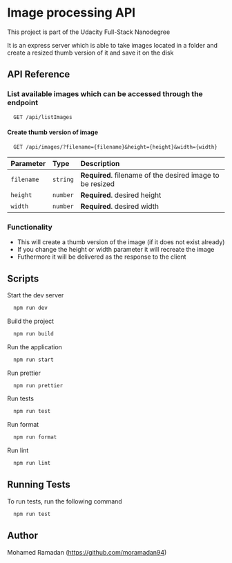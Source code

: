 # Image processing API

This project is part of the Udacity Full-Stack Nanodegree

It is an express server which is able to take images located in a folder and create a resized thumb version of it and save it on the disk

## API Reference

### List available images which can be accessed through the endpoint

```http
  GET /api/listImages
```

#### Create thumb version of image

```http
  GET /api/images/?filename={filename}&height={height}&width={width}
```

| Parameter  | Type     | Description                                               |
| :--------- | :------- | :-------------------------------------------------------- |
| `filename` | `string` | **Required**. filename of the desired image to be resized |
| `height`   | `number` | **Required**. desired height                              |
| `width`    | `number` | **Required**. desired width                               |

### Functionality

- This will create a thumb version of the image (if it does not exist already)
- If you change the height or width parameter it will recreate the image
- Futhermore it will be delivered as the response to the client

## Scripts

Start the dev server

```bash
  npm run dev
```

Build the project

```bash
  npm run build
```

Run the application

```bash
  npm run start
```

Run prettier

```bash
  npm run prettier
```

Run tests

```bash
  npm run test
```

Run format

```bash
  npm run format
```

Run lint

```bash
  npm run lint
```

## Running Tests

To run tests, run the following command

```bash
  npm run test
```

## Author

Mohamed Ramadan (https://github.com/moramadan94)
